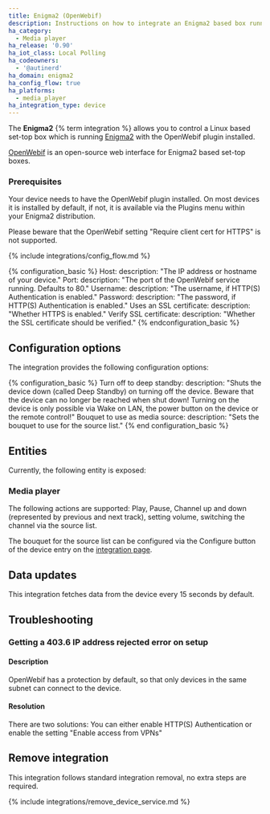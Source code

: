 ```yaml
---
title: Enigma2 (OpenWebif)
description: Instructions on how to integrate an Enigma2 based box running OpenWebif into Home Assistant.
ha_category:
  - Media player
ha_release: '0.90'
ha_iot_class: Local Polling
ha_codeowners:
  - '@autinerd'
ha_domain: enigma2
ha_config_flow: true
ha_platforms:
  - media_player
ha_integration_type: device
---
```


The **Enigma2** {% term integration %} allows you to control a Linux based set-top box which is running [Enigma2](https://github.com/oe-alliance/oe-alliance-enigma2) with the OpenWebif plugin installed.

[OpenWebif](https://github.com/E2OpenPlugins/e2openplugin-OpenWebif) is an open-source web interface for Enigma2 based set-top boxes.

### Prerequisites

Your device needs to have the OpenWebif plugin installed. On most devices it is installed by default, if not, it is available via the Plugins menu within your Enigma2 distribution.

Please beware that the OpenWebif setting "Require client cert for HTTPS" is not supported.

{% include integrations/config_flow.md %}

{% configuration_basic %}
Host:
    description: "The IP address or hostname of your device."
Port:
    description: "The port of the OpenWebif service running. Defaults to 80."
Username:
    description: "The username, if HTTP(S) Authentication is enabled."
Password:
    description: "The password, if HTTP(S) Authentication is enabled."
Uses an SSL certificate:
    description: "Whether HTTPS is enabled."
Verify SSL certificate:
    description: "Whether the SSL certificate should be verified."
{% endconfiguration_basic %}

## Configuration options

The integration provides the following configuration options:

{% configuration_basic %}
Turn off to deep standby:
    description: "Shuts the device down (called Deep Standby) on turning off the device.
                Beware that the device can no longer be reached when shut down! Turning on the device is only possible via Wake on LAN, the power button on the device or the remote control!"
Bouquet to use as media source:
    description: "Sets the bouquet to use for the source list."
{% end configuration_basic %}

## Entities

Currently, the following entity is exposed:

### Media player

The following actions are supported: Play, Pause, Channel up and down (represented by previous and next track), setting volume, switching the channel via the source list.

The bouquet for the source list can be configured via the Configure button of the device entry on the [integration page](https://my.home-assistant.io/redirect/integration/?domain=enigma2).

## Data updates

This integration fetches data from the device every 15 seconds by default.

## Troubleshooting

### Getting a 403.6 IP address rejected error on setup

#### Description

OpenWebif has a protection by default, so that only devices in the same subnet can connect to the device.

#### Resolution

There are two solutions: You can either enable HTTP(S) Authentication or enable the setting "Enable access from VPNs"

## Remove integration

This integration follows standard integration removal, no extra steps are required.

{% include integrations/remove_device_service.md %}
